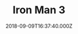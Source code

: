 ---
title: "Iron Man 3"
year: 2013
date: 2018-09-09T16:37:40.000Z
permalink: /almanac/movies/2018-09-09-iron-man-3/index.html
rating: 3
---